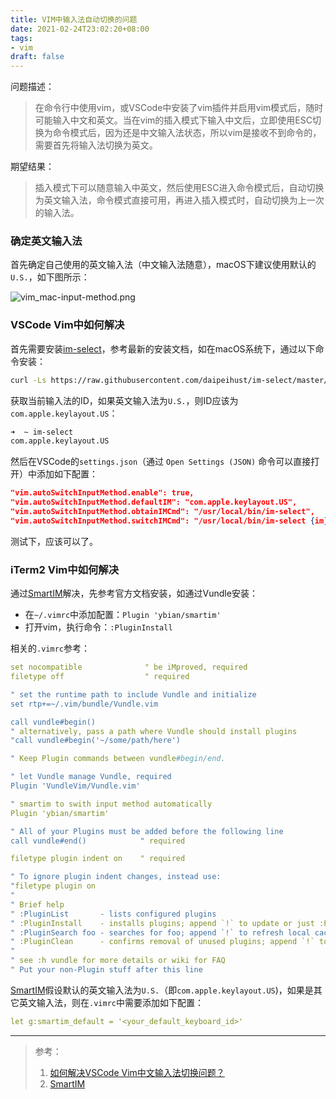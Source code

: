 ```yaml
---
title: VIM中输入法自动切换的问题
date: 2021-02-24T23:02:20+08:00
tags:
- vim
draft: false
---
```


问题描述：

> 在命令行中使用vim，或VSCode中安装了vim插件并启用vim模式后，随时可能输入中文和英文。当在vim的插入模式下输入中文后，立即使用ESC切换为命令模式后，因为还是中文输入法状态，所以vim是接收不到命令的，需要首先将输入法切换为英文。

期望结果：

>插入模式下可以随意输入中英文，然后使用ESC进入命令模式后，自动切换为英文输入法，命令模式直接可用，再进入插入模式时，自动切换为上一次的输入法。

### 确定英文输入法

首先确定自己使用的英文输入法（中文输入法随意），macOS下建议使用默认的`U.S.`，如下图所示：

![vim_mac-input-method.png](/images/tech-by-tag/vim_mac-input-method.png)

### VSCode Vim中如何解决

首先需要安装[im-select](https://github.com/daipeihust/im-select#installation)，参考最新的安装文档，如在macOS系统下，通过以下命令安装：

```bash
curl -Ls https://raw.githubusercontent.com/daipeihust/im-select/master/install_mac.sh | sh
```

获取当前输入法的ID，如果英文输入法为`U.S.`，则ID应该为`com.apple.keylayout.US`：

```bash
➜  ~ im-select
com.apple.keylayout.US
```

然后在VSCode的`settings.json`（通过 `Open Settings (JSON)` 命令可以直接打开）中添加如下配置：

```json
"vim.autoSwitchInputMethod.enable": true,
"vim.autoSwitchInputMethod.defaultIM": "com.apple.keylayout.US",
"vim.autoSwitchInputMethod.obtainIMCmd": "/usr/local/bin/im-select",
"vim.autoSwitchInputMethod.switchIMCmd": "/usr/local/bin/im-select {im}"
```

测试下，应该可以了。

### iTerm2 Vim中如何解决

通过[SmartIM](https://github.com/ybian/smartim)解决，先参考官方文档安装，如通过Vundle安装：

- 在`~/.vimrc`中添加配置：`Plugin 'ybian/smartim'`
- 打开vim，执行命令：`:PluginInstall`

相关的`.vimrc`参考：

```yaml
set nocompatible              " be iMproved, required
filetype off                  " required

" set the runtime path to include Vundle and initialize
set rtp+=~/.vim/bundle/Vundle.vim

call vundle#begin()
" alternatively, pass a path where Vundle should install plugins
"call vundle#begin('~/some/path/here')

" Keep Plugin commands between vundle#begin/end.

" let Vundle manage Vundle, required
Plugin 'VundleVim/Vundle.vim'

" smartim to swith input method automatically
Plugin 'ybian/smartim'

" All of your Plugins must be added before the following line
call vundle#end()            " required

filetype plugin indent on    " required

" To ignore plugin indent changes, instead use:
"filetype plugin on
"
" Brief help
" :PluginList       - lists configured plugins
" :PluginInstall    - installs plugins; append `!` to update or just :PluginUpdate
" :PluginSearch foo - searches for foo; append `!` to refresh local cache
" :PluginClean      - confirms removal of unused plugins; append `!` to auto-approve removal
"
" see :h vundle for more details or wiki for FAQ
" Put your non-Plugin stuff after this line
```

[SmartIM](https://github.com/ybian/smartim)假设默认的英文输入法为`U.S.`（即`com.apple.keylayout.US`)，如果是其它英文输入法，则在`.vimrc`中需要添加如下配置：

```yaml
let g:smartim_default = '<your_default_keyboard_id>'
```

---

> 参考：
>
> 1. [如何解决VSCode Vim中文输入法切换问题？](https://www.zhihu.com/question/303850876)
> 2. [SmartIM](https://github.com/ybian/smartim)

